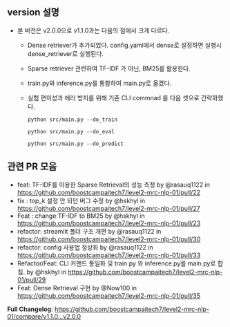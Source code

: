 ## version 설명
- 본 버전은 v2.0.0으로 v1.1.0과는 다음의 점에서 크게 다르다.
  - Dense retriever가 추가되었다. config.yaml에서 dense로 설정하면 실행시 dense_retriever로 실행된다.
  - Sparse retriever 관련하여 TF-IDF 가 아닌, BM25를 활용한다.
  - train.py와 inference.py를 통합하여 main.py로 옮겼다.
  - 실험 편이성과 에러 방지를 위해 기존 CLI commnad 를 다음 셋으로 간략화했다.
    
    `python src/main.py --do_train`
    
    `python src/main.py --do_eval`

    `python src/main.py --do_predict`


## 관련 PR 모음
* feat: TF-IDF를 이용한 Sparse Retrieval의 성능 측정 by @rasauq1122 in https://github.com/boostcampaitech7/level2-mrc-nlp-01/pull/22
* fix : top_k 설정 안 되던 버그 수정 by @hskhyl in https://github.com/boostcampaitech7/level2-mrc-nlp-01/pull/27
* Feat : change TF-IDF to BM25 by @hskhyl in https://github.com/boostcampaitech7/level2-mrc-nlp-01/pull/23
* refactor: streamlit 폴더 구조 개편 by @rasauq1122 in https://github.com/boostcampaitech7/level2-mrc-nlp-01/pull/30
* refactor: config 사용법 정상화 by @rasauq1122 in https://github.com/boostcampaitech7/level2-mrc-nlp-01/pull/33
* Refactor/Feat: CLI 커맨드 통일화 및 train.py 와 inference.py를 main.py로 합침. by @hskhyl in https://github.com/boostcampaitech7/level2-mrc-nlp-01/pull/29
* Feat: Dense Retrieval 구현 by @Now100 in https://github.com/boostcampaitech7/level2-mrc-nlp-01/pull/35


**Full Changelog**: https://github.com/boostcampaitech7/level2-mrc-nlp-01/compare/v1.1.0...v2.0.0
